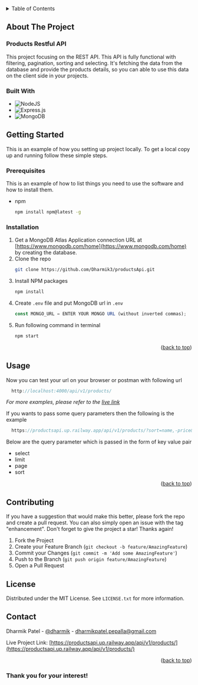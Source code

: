 
<a name="readme-top"></a>



<!-- TABLE OF CONTENTS -->
<details>
  <summary>Table of Contents</summary>
  <ol>
    <li>
      <a href="#about-the-project">About The Project</a>
      <ul>
        <li><a href="#built-with">Built With</a></li>
      </ul>
    </li>
    <li>
      <a href="#getting-started">Getting Started</a>
      <ul>
        <li><a href="#prerequisites">Prerequisites</a></li>
        <li><a href="#installation">Installation</a></li>
      </ul>
    </li>
    <li><a href="#usage">Usage</a></li>
    <li><a href="#contributing">Contributing</a></li>
    <li><a href="#license">License</a></li>
    <li><a href="#contact">Contact</a></li>
  </ol>
</details>



<!-- ABOUT THE PROJECT -->
## About The Project

### Products Restful API

This project focusing on the REST API. This API is fully functional with filtering, pagination, sorting and selecting. It's fetching the data from the database and provide the products details, so you can able to use this data on the client side in your projects.

### Built With

* ![NodeJS](https://img.shields.io/badge/node.js-6DA55F?style=for-the-badge&logo=node.js&logoColor=white)
* ![Express.js](https://img.shields.io/badge/express.js-%23404d59.svg?style=for-the-badge&logo=express&logoColor=%2361DAFB)
* ![MongoDB](https://img.shields.io/badge/MongoDB-%234ea94b.svg?style=for-the-badge&logo=mongodb&logoColor=white)

<!-- GETTING STARTED -->
## Getting Started

This is an example of how you setting up project locally.
To get a local copy up and running follow these simple steps.

### Prerequisites

This is an example of how to list things you need to use the software and how to install them.
* npm
  ```sh
  npm install npm@latest -g
  ```

### Installation

1. Get a MongoDB Atlas Application connection URL at [https://www.mongodb.com/home](https://www.mongodb.com/home) by creating the database.
2. Clone the repo
   ```sh
   git clone https://github.com/Dharmik3/productsApi.git
   ```
3. Install NPM packages
   ```sh
   npm install
   ```
4. Create `.env` file and put MongoDB url in `.env`
   ```js
   const MONGO_URL = ENTER YOUR MONGO URL (without inverted commas);
   ```
5. Run  following command in terminal
   ```sh
   npm start
   ```

<p align="right">(<a href="#readme-top">back to top</a>)</p>



<!-- USAGE EXAMPLES -->
## Usage

Now you can test your url on your browser or postman with following url
 ```js
   http://localhost:4000/api/v1/products/
   ```


_For more examples, please refer to the [live link](https://productsapi.up.railway.app/api/v1/products/)_

If you wants to pass some query parameters then the following is the example

 ```js
   https://productsapi.up.railway.app/api/v1/products/?sort=name,-price&limit=5&select=name
   ```
Below are the query parameter which is passed in the form of key value pair
* select
* limit
* page
* sort

<p align="right">(<a href="#readme-top">back to top</a>)</p>


<!-- CONTRIBUTING -->
## Contributing

If you have a suggestion that would make this better, please fork the repo and create a pull request. You can also simply open an issue with the tag "enhancement".
Don't forget to give the project a star! Thanks again!

1. Fork the Project
2. Create your Feature Branch (`git checkout -b feature/AmazingFeature`)
3. Commit your Changes (`git commit -m 'Add some AmazingFeature'`)
4. Push to the Branch (`git push origin feature/AmazingFeature`)
5. Open a Pull Request


<!-- LICENSE -->
## License

Distributed under the MIT License. See `LICENSE.txt` for more information.


<!-- CONTACT -->
## Contact

Dharmik Patel - [@dharmik](https://twitter.com/dharmikS_patel) - dharmikpatel.pepalla@gmail.com

Live Project Link: [https://productsapi.up.railway.app/api/v1/products/](https://productsapi.up.railway.app/api/v1/products/)

<p align="right">(<a href="#readme-top">back to top</a>)</p>

### Thank you for your interest!

[product-screenshot-1]: https://github.com/Dharmik3/productsApi/blob/main/img/productsapi1.png
[product-screenshot-2]: https://github.com/Dharmik3/productsApi/blob/main/img/productsapi2.png
[Nodejs.com]: https://img.shields.io/badge/Node.js-339933?style=for-the-badge&logo=nodedotjs&logoColor=white
[Nodejs-url]: https://nodejs.org 
[express.com]: https://img.shields.io/badge/Express.js-000000?style=for-the-badge&logo=express&logoColor=white
[express-url]: https://expressjs.com/ 
[mongodb.com]: https://img.shields.io/badge/MongoDB-4EA94B?style=for-the-badge&logo=mongodb&logoColor=white
[mongodb-url]: https://mongodb.com/ 
